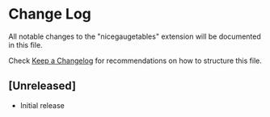 # Change Log

All notable changes to the "nicegaugetables" extension will be documented in this file.

Check [Keep a Changelog](http://keepachangelog.com/) for recommendations on how to structure this file.

## [Unreleased]

- Initial release